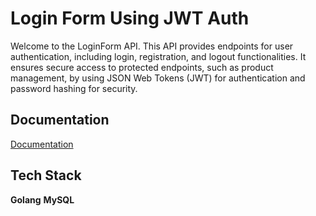 
# Login Form Using JWT Auth
Welcome to the LoginForm API. This API provides endpoints for user authentication, including login, registration, and logout functionalities. It ensures secure access to protected endpoints, such as product management, by using JSON Web Tokens (JWT) for authentication and password hashing for security.

## Documentation

[Documentation](https://documenter.getpostman.com/view/29081102/2sA3QmDuNa)


## Tech Stack

**Golang** 
**MySQL** 
